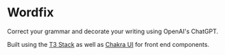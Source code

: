# Wordfix

Correct your grammar and decorate your writing using OpenAI's ChatGPT.

Built using the [T3 Stack](https://create.t3.gg/) as well as [Chakra UI](https://chakra-ui.com/) for front end components.

